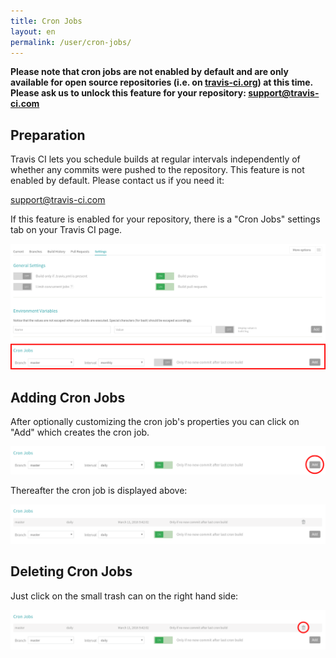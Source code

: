 ```yaml
---
title: Cron Jobs
layout: en
permalink: /user/cron-jobs/
---
```


**Please note that cron jobs are not enabled by default and are only available for open source repositories (i.e. on [travis-ci.org](https://travis-ci.org)) at this time.
Please ask us to unlock this feature for your repository:
[support@travis-ci.com](mailto:support@travis-ci.com?subject=Cron)**

<div id="toc"></div>

## Preparation

Travis CI lets you schedule builds at regular intervals independently of whether
any commits were pushed to the repository.
This feature is not enabled by default. Please contact us if you need it:

[support@travis-ci.com](mailto:support@travis-ci.com?subject=Cron)

If this feature is enabled for your repository, there is a "Cron Jobs" settings
tab on your Travis CI page.

![settings page with cron section](/images/cron-section.png "settings page with cron section")

## Adding Cron Jobs

After optionally customizing the cron job's properties
you can click on "Add" which creates the cron job.

![adding a cron job](/images/cron-adding.png "adding a cron job")

Thereafter the cron job is displayed above:

![cron job created](/images/cron-created.png "cron job created")

## Deleting Cron Jobs

Just click on the small trash can on the right hand side:

![deleting a cron job](/images/cron-deleting.png "deleting a cron job")
